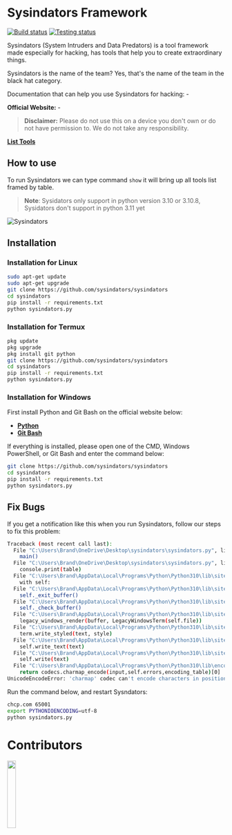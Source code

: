 # Sysindators Framework

[![Build status](https://github.com/termux/termux-app/workflows/Build/badge.svg)](https://github.com/sysindators/sysindators/actions)
[![Testing status](https://github.com/termux/termux-app/workflows/Unit%20tests/badge.svg)](https://github.com/sysindators/sysindators/actions)

Sysindators (System Intruders and Data Predators) is a tool framework made especially for hacking, has tools that help you to create extraordinary things.

Sysindators is the name of the team? Yes, that's the name of the team in the black hat category.

Documentation that can help you use Sysindators for hacking: -

**Official Website:** -

> **Disclaimer:** Please do not use this on a device you don't own or do not have permission to. We do not take any responsibility.

<a href="./TOOLS.md">**List Tools**</a>

## How to use
To run Sysindators we can type command ``show`` it will bring up all tools list framed by table.

> **Note**: Sysidators only support in python version 3.10 or 3.10.8, Sysidators don't support in python 3.11 yet

![Sysindators](https://user-images.githubusercontent.com/115671161/199221182-1cbd11cc-d980-4ce7-9164-c4bad1e550d1.jpg)

## Installation

### Installation for Linux
```bash
sudo apt-get update
sudo apt-get upgrade
git clone https://github.com/sysindators/sysindators
cd sysindators
pip install -r requirements.txt
python sysindators.py
```
### Installation for Termux
```bash
pkg update
pkg upgrade
pkg install git python
git clone https://github.com/sysindators/sysindators
cd sysindators
pip install -r requirements.txt
python sysindators.py
```

### Installation for Windows
First install Python and Git Bash on the official website below:
- [**Python**](https://www.python.org)
- [**Git Bash**](https://git-scm.com/downloads)

If everything is installed, please open one of the CMD, Windows PowerShell, or Git Bash and enter the command below:
```bash
git clone https://github.com/sysindators/sysindators
cd sysindators
pip install -r requirements.txt
python sysindators.py
```


## Fix Bugs
If you get a notification like this when you run Sysindators, follow our steps to fix this problem:
```bash
Traceback (most recent call last):
  File "C:\Users\Brand\OneDrive\Desktop\sysindators\sysindators.py", line 88, in <module>
    main()
  File "C:\Users\Brand\OneDrive\Desktop\sysindators\sysindators.py", line 84, in main
    console.print(table)
  File "C:\Users\Brand\AppData\Local\Programs\Python\Python310\lib\site-packages\rich\console.py", line 1667, in print
    with self:
  File "C:\Users\Brand\AppData\Local\Programs\Python\Python310\lib\site-packages\rich\console.py", line 869, in __exit__
    self._exit_buffer()
  File "C:\Users\Brand\AppData\Local\Programs\Python\Python310\lib\site-packages\rich\console.py", line 827, in _exit_buffer
    self._check_buffer()
  File "C:\Users\Brand\AppData\Local\Programs\Python\Python310\lib\site-packages\rich\console.py", line 2024, in _check_buffer
    legacy_windows_render(buffer, LegacyWindowsTerm(self.file))
  File "C:\Users\Brand\AppData\Local\Programs\Python\Python310\lib\site-packages\rich\_windows_renderer.py", line 17, in legacy_windows_render
    term.write_styled(text, style)
  File "C:\Users\Brand\AppData\Local\Programs\Python\Python310\lib\site-packages\rich\_win32_console.py", line 442, in write_styled
    self.write_text(text)
  File "C:\Users\Brand\AppData\Local\Programs\Python\Python310\lib\site-packages\rich\_win32_console.py", line 403, in write_text
    self.write(text)
  File "C:\Users\Brand\AppData\Local\Programs\Python\Python310\lib\encodings\cp1252.py", line 19, in encode
    return codecs.charmap_encode(input,self.errors,encoding_table)[0]
UnicodeEncodeError: 'charmap' codec can't encode characters in position 16-59: character maps to <undefined>
```
Run the command below, and restart Sysndators:
```bash
chcp.com 65001
export PYTHONIOENCODING=utf-8
python sysindators.py
```

# Contributors

<a href="https://github.com/sysindators/sysindators/graphs/contributors">
  <img width="20%" src="https://contrib.rocks/image?repo=sysindators/sysindators" />
</a>
